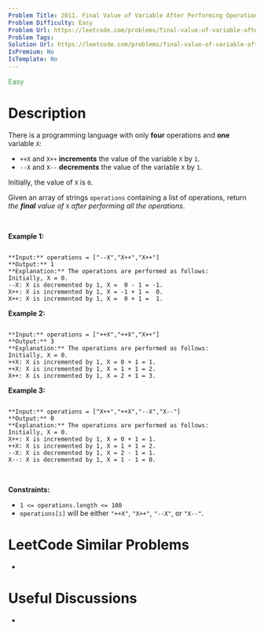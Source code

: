 ```yaml
---
Problem Title: 2011. Final Value of Variable After Performing Operations
Problem Difficulty: Easy
Problem Url: https://leetcode.com/problems/final-value-of-variable-after-performing-operations/
Problem Tags: 
Solution Url: https://leetcode.com/problems/final-value-of-variable-after-performing-operations/solution/
IsPremium: No
IsTemplate: No
---
```


<span style="color: rgb(67, 160, 71);">Easy</span>

# Description

There is a programming language with only **four** operations and **one** variable `X`:


* `++X` and `X++` **increments** the value of the variable `X` by `1`.
* `--X` and `X--` **decrements** the value of the variable `X` by `1`.


Initially, the value of `X` is `0`.


Given an array of strings `operations` containing a list of operations, return *the **final** value of* `X` *after performing all the operations*.


 


**Example 1:**



```

**Input:** operations = ["--X","X++","X++"]
**Output:** 1
**Explanation:** The operations are performed as follows:
Initially, X = 0.
--X: X is decremented by 1, X =  0 - 1 = -1.
X++: X is incremented by 1, X = -1 + 1 =  0.
X++: X is incremented by 1, X =  0 + 1 =  1.

```

**Example 2:**



```

**Input:** operations = ["++X","++X","X++"]
**Output:** 3
**Explanation:** The operations are performed as follows:
Initially, X = 0.
++X: X is incremented by 1, X = 0 + 1 = 1.
++X: X is incremented by 1, X = 1 + 1 = 2.
X++: X is incremented by 1, X = 2 + 1 = 3.

```

**Example 3:**



```

**Input:** operations = ["X++","++X","--X","X--"]
**Output:** 0
**Explanation:** The operations are performed as follows:
Initially, X = 0.
X++: X is incremented by 1, X = 0 + 1 = 1.
++X: X is incremented by 1, X = 1 + 1 = 2.
--X: X is decremented by 1, X = 2 - 1 = 1.
X--: X is decremented by 1, X = 1 - 1 = 0.

```

 


**Constraints:**


* `1 <= operations.length <= 100`
* `operations[i]` will be either `"++X"`, `"X++"`, `"--X"`, or `"X--"`.




# LeetCode Similar Problems

- []()

# Useful Discussions

- []()
